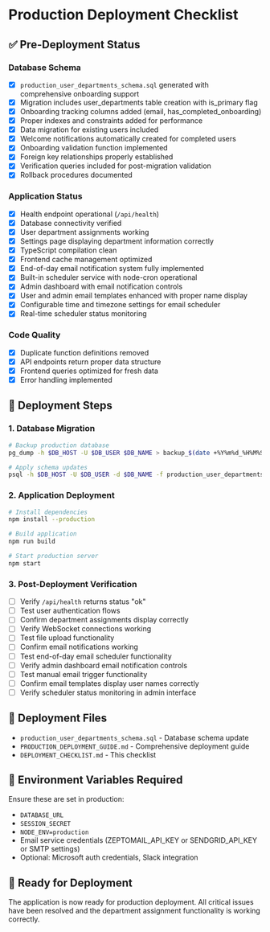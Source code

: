 # Production Deployment Checklist

## ✅ Pre-Deployment Status

### Database Schema
- [x] `production_user_departments_schema.sql` generated with comprehensive onboarding support
- [x] Migration includes user_departments table creation with is_primary flag
- [x] Onboarding tracking columns added (email, has_completed_onboarding)
- [x] Proper indexes and constraints added for performance
- [x] Data migration for existing users included
- [x] Welcome notifications automatically created for completed users
- [x] Onboarding validation function implemented
- [x] Foreign key relationships properly established
- [x] Verification queries included for post-migration validation
- [x] Rollback procedures documented

### Application Status
- [x] Health endpoint operational (`/api/health`)
- [x] Database connectivity verified
- [x] User department assignments working
- [x] Settings page displaying department information correctly
- [x] TypeScript compilation clean
- [x] Frontend cache management optimized
- [x] End-of-day email notification system fully implemented
- [x] Built-in scheduler service with node-cron operational
- [x] Admin dashboard with email notification controls
- [x] User and admin email templates enhanced with proper name display
- [x] Configurable time and timezone settings for email scheduler
- [x] Real-time scheduler status monitoring

### Code Quality
- [x] Duplicate function definitions removed
- [x] API endpoints return proper data structure
- [x] Frontend queries optimized for fresh data
- [x] Error handling implemented

## 🚀 Deployment Steps

### 1. Database Migration
```bash
# Backup production database
pg_dump -h $DB_HOST -U $DB_USER $DB_NAME > backup_$(date +%Y%m%d_%H%M%S).sql

# Apply schema updates
psql -h $DB_HOST -U $DB_USER -d $DB_NAME -f production_user_departments_schema.sql
```

### 2. Application Deployment
```bash
# Install dependencies
npm install --production

# Build application
npm run build

# Start production server
npm start
```

### 3. Post-Deployment Verification
- [ ] Verify `/api/health` returns status "ok"
- [ ] Test user authentication flows
- [ ] Confirm department assignments display correctly
- [ ] Verify WebSocket connections working
- [ ] Test file upload functionality
- [ ] Confirm email notifications working
- [ ] Test end-of-day email scheduler functionality
- [ ] Verify admin dashboard email notification controls
- [ ] Test manual email trigger functionality
- [ ] Confirm email templates display user names correctly
- [ ] Verify scheduler status monitoring in admin interface

## 📁 Deployment Files
- `production_user_departments_schema.sql` - Database schema update
- `PRODUCTION_DEPLOYMENT_GUIDE.md` - Comprehensive deployment guide
- `DEPLOYMENT_CHECKLIST.md` - This checklist

## 🔧 Environment Variables Required
Ensure these are set in production:
- `DATABASE_URL`
- `SESSION_SECRET`
- `NODE_ENV=production`
- Email service credentials (ZEPTOMAIL_API_KEY or SENDGRID_API_KEY or SMTP settings)
- Optional: Microsoft auth credentials, Slack integration

## 🎯 Ready for Deployment
The application is now ready for production deployment. All critical issues have been resolved and the department assignment functionality is working correctly.